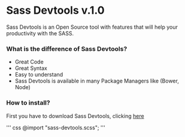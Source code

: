 Sass Devtools v.1.0
===================

Sass Devtools is an Open Source tool with features that will help your productivity with the SASS.

### What is the difference of Sass Devtools?

- Great Code
- Great Syntax
- Easy to understand
- Sass Devtools is available in many Package Managers like (Bower, Node)


### How to install?

First you have to download Sass Devtools, clicking <a href="https://jaoz.github.io/sass-devtools">here</a>

''' css
@import "sass-devtools.scss";
'''
